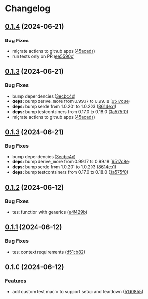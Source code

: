 # Changelog

## [0.1.4](https://github.com/majksa-dev/rust-testing-utils/compare/v0.1.3...v0.1.4) (2024-06-21)


### Bug Fixes

* migrate actions to github apps ([45acada](https://github.com/majksa-dev/rust-testing-utils/commit/45acada536e46e24b6a89fd1251032f55dfa4e5d))
* run tests only on PR ([ee5590c](https://github.com/majksa-dev/rust-testing-utils/commit/ee5590cf2ccecc8d8e8752201c1e0358e335f707))

## [0.1.3](https://github.com/majksa-dev/rust-testing-utils/compare/v0.1.2...v0.1.3) (2024-06-21)


### Bug Fixes

* bump dependencies ([3ecbc4d](https://github.com/majksa-dev/rust-testing-utils/commit/3ecbc4dd610c64c7f8256323d97a9cd3cb26942b))
* **deps:** bump derive_more from 0.99.17 to 0.99.18 ([6517c8e](https://github.com/majksa-dev/rust-testing-utils/commit/6517c8e8eb05bc311f26f1eb83a9bed2a2647c70))
* **deps:** bump serde from 1.0.201 to 1.0.203 ([8614eb1](https://github.com/majksa-dev/rust-testing-utils/commit/8614eb13773cea607ca5dd07b375079d1c2a73ce))
* **deps:** bump testcontainers from 0.17.0 to 0.18.0 ([3a575f0](https://github.com/majksa-dev/rust-testing-utils/commit/3a575f077a4706110238fdf31270a3a7e6f8273e))
* migrate actions to github apps ([45acada](https://github.com/majksa-dev/rust-testing-utils/commit/45acada536e46e24b6a89fd1251032f55dfa4e5d))

## [0.1.3](https://github.com/majksa-dev/rust-testing-utils/compare/v0.1.2...v0.1.3) (2024-06-21)


### Bug Fixes

* bump dependencies ([3ecbc4d](https://github.com/majksa-dev/rust-testing-utils/commit/3ecbc4dd610c64c7f8256323d97a9cd3cb26942b))
* **deps:** bump derive_more from 0.99.17 to 0.99.18 ([6517c8e](https://github.com/majksa-dev/rust-testing-utils/commit/6517c8e8eb05bc311f26f1eb83a9bed2a2647c70))
* **deps:** bump serde from 1.0.201 to 1.0.203 ([8614eb1](https://github.com/majksa-dev/rust-testing-utils/commit/8614eb13773cea607ca5dd07b375079d1c2a73ce))
* **deps:** bump testcontainers from 0.17.0 to 0.18.0 ([3a575f0](https://github.com/majksa-dev/rust-testing-utils/commit/3a575f077a4706110238fdf31270a3a7e6f8273e))

## [0.1.2](https://github.com/majksa-dev/rust-testing-utils/compare/v0.1.1...v0.1.2) (2024-06-12)


### Bug Fixes

* test function with generics ([e4f429b](https://github.com/majksa-dev/rust-testing-utils/commit/e4f429bb85508a08018dcf03021afe2e88fbeb0c))

## [0.1.1](https://github.com/majksa-dev/rust-testing-utils/compare/v0.1.0...v0.1.1) (2024-06-12)


### Bug Fixes

* test context requirements ([d51cb82](https://github.com/majksa-dev/rust-testing-utils/commit/d51cb820dfcbdde9506c3658176a87fdb27bde53))

## 0.1.0 (2024-06-12)


### Features

* add custom test macro to support setup and teardown ([51d0855](https://github.com/majksa-dev/rust-testing-utils/commit/51d0855d8ad5f82b2de4900f3a0d926f69345766))
